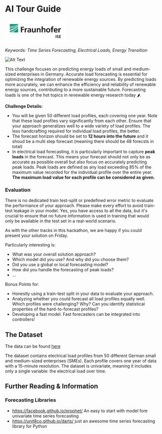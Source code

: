 # AI Tour Guide
<img src="imgs/ise.png" width="200">

*Keywords: Time Series Forecasting, Electrical Loads, Energy Transition*

![Alt Text](https://media.giphy.com/media/nRk3z3sg6Ano6Y7gX2/giphy.gif)

This challenge focuses on predicting energy loads of small and medium-sized enterprises in Germany. Accurate load forecasting is essential for optimizing the integration of renewable energy sources. By predicting loads more accurately, we can enhance the efficiency and reliability of renewable energy sources, contributing to a more sustainable future. Forecasting loads is one of the hot topics in renewable energy research today 🌶️.

**Challenge Details:**

- You will be given 50 different load profiles, each covering one year. Note that these load profiles vary significantly from each other. Ensure that your approach generalizes well to a wide variety of load profiles. The less handcrafting required for individual load profiles, the better.
- The forecast horizon should be set to **12 hours into the future** and it shoud be a multi step forecast (meaning there should be 48 forecsts in total)
- In electrical load forecasting, it is particularly important to capture **peak loads** in the forecast. This means your forecast should not only be as accurate as possible overall but also focus on accurately predicting peak loads. Peak loads are defined as any load exceeding 85% of the maximum value recorded for the individual profile over the entire year. **The maximum load value for each profile can be considered as given.**

### Evaluation

There is no dedicated train test-split or predefined error metric to evaluate the performance of your approach. Please make every effort to avoid train-test leakage in your model. Yes, you have access to all the data, but it's crucial to ensure that no future information is used in training that would only be available in the test set in a real-world scenario.

As with the other tracks in this hackathon, we are happy if you could present your solution on Friday. 

Particularly interesting is:

- What was your overall solution approach?
- Which model did you use? And why did you choose them?
- Did you use a global or local forecasting model?
- How did you handle the forecasting of peak loads?
- ...

Bonus Points for:

- Honestly using a train-test split in your data to evaluate your approach.
- Analyzing whether you could forecast all load profiles equally well. Which profiles were challenging? Why? Can you identify statistical properties of the hard-to-forecast profiles?
- Developing a fast model. Fast forecasters can be integrated into controllers!




## The Dataset

The data can be found [here](https://zenodo.org/records/3899018)

The dataset contains electrical load profiles from 50 different German small and medium-sized enterprises (SMEs). Each profile covers one year of data with a 15-minute resolution. The dataset is univariate, meaning it includes only a single variable: the electrical load over time.

## Further Reading & Information

### Forecasting Libraries
- https://facebook.github.io/prophet/ An easy to start with model fore univariate time series forecasting
- https://unit8co.github.io/darts/ just an awesome time series forecasting library for Python

